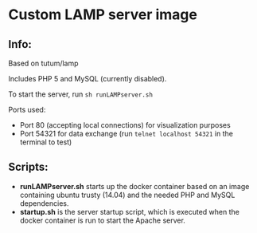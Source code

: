 Custom LAMP server image
========================

Info:
------------------------

Based on tutum/lamp

Includes PHP 5 and MySQL (currently disabled).

To start the server, run `sh runLAMPserver.sh`

Ports used:
* Port 80 (accepting local connections) for visualization purposes
* Port 54321 for data exchange (run `telnet localhost 54321` in the terminal to test)


Scripts:
------------------------

* <b>runLAMPserver.sh</b> starts up the docker container based on an image containing ubuntu trusty (14.04) and the needed PHP and MySQL dependencies.
* <b>startup.sh</b> is the server startup script, which is executed when the docker container is run to start the Apache server.
